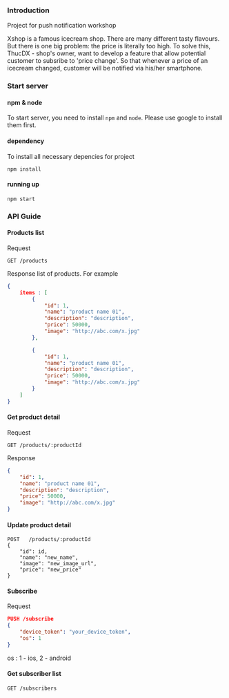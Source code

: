 ### Introduction
Project for push notification workshop

Xshop is a famous icecream shop. There are many different tasty flavours. But there is one big problem: the price is literally too high. To solve this, ThucDX - shop's owner, want to develop a feature that allow potential customer to subsribe to 'price change'. So that whenever a price of an icecream changed, customer will be notified via his/her smartphone. 


### Start server

#### npm & node
To start server, you need to install `npm` and `node`. Please use google to install them first.

#### dependency
To install all necessary depencies for project
```
npm install
```

#### running up
```
npm start
```

### API Guide

#### Products list
Request
```
GET /products
```

Response
list of products. For example
```JSON
{
    items : [
        {
            "id": 1,
            "name": "product name 01",
            "description": "description",
            "price": 50000,
            "image": "http://abc.com/x.jpg"
        },

        {
            "id": 1,
            "name": "product name 01",
            "description": "description",
            "price": 50000,
            "image": "http://abc.com/x.jpg"
        }
    ]
}

```

#### Get product detail
Request
```
GET /products/:productId
```

Response
```JSON
{
    "id": 1,
    "name": "product name 01",
    "description": "description",
    "price": 50000,
    "image": "http://abc.com/x.jpg"
}
```

#### Update product detail

```
POST   /products/:productId
{
    "id": id,
    "name": "new_name",
    "image": "new_image_url",
    "price": "new_price"
}
```

#### Subscribe

Request
```JSON
PUSH /subscribe
{
    "device_token": "your_device_token",
    "os": 1
}
```

os : 1 - ios, 2 - android

#### Get subscriber list
```
GET /subscribers
```

